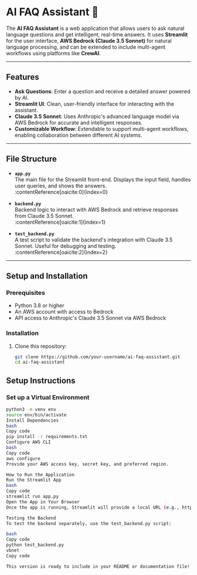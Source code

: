 # AI FAQ Assistant 🤖

The **AI FAQ Assistant** is a web application that allows users to ask natural language questions and get intelligent, real-time answers. It uses **Streamlit** for the user interface, **AWS Bedrock (Claude 3.5 Sonnet)** for natural language processing, and can be extended to include multi-agent workflows using platforms like **CrewAI**.

---

## Features

- **Ask Questions**: Enter a question and receive a detailed answer powered by AI.
- **Streamlit UI**: Clean, user-friendly interface for interacting with the assistant.
- **Claude 3.5 Sonnet**: Uses Anthropic's advanced language model via AWS Bedrock for accurate and intelligent responses.
- **Customizable Workflow**: Extendable to support multi-agent workflows, enabling collaboration between different AI systems.

---

## File Structure

- **`app.py`**  
  The main file for the Streamlit front-end. Displays the input field, handles user queries, and shows the answers.  
  :contentReference[oaicite:0]{index=0}

- **`backend.py`**  
  Backend logic to interact with AWS Bedrock and retrieve responses from Claude 3.5 Sonnet.  
  :contentReference[oaicite:1]{index=1}

- **`test_backend.py`**  
  A test script to validate the backend's integration with Claude 3.5 Sonnet. Useful for debugging and testing.  
  :contentReference[oaicite:2]{index=2}

---

## Setup and Installation

### Prerequisites

- Python 3.8 or higher
- An AWS account with access to Bedrock
- API access to Anthropic's Claude 3.5 Sonnet via AWS Bedrock

### Installation

1. Clone this repository:
   ```bash
   git clone https://github.com/your-username/ai-faq-assistant.git
   cd ai-faq-assistant
## Setup Instructions

### Set up a Virtual Environment

```bash
python3 -m venv env
source env/bin/activate
Install Dependencies
bash
Copy code
pip install -r requirements.txt
Configure AWS CLI
bash
Copy code
aws configure
Provide your AWS access key, secret key, and preferred region.

How to Run the Application
Run the Streamlit App
bash
Copy code
streamlit run app.py
Open the App in Your Browser
Once the app is running, Streamlit will provide a local URL (e.g., http://localhost:8501). Open it in your browser to interact with the assistant.

Testing the Backend
To test the backend separately, use the test_backend.py script:

bash
Copy code
python test_backend.py
vbnet
Copy code

This version is ready to include in your README or documentation file! Let me know i
